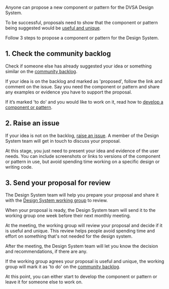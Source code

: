 Anyone can propose a new component or pattern for the DVSA Design System.

To be successful, proposals need to show that the component or pattern being suggested would be [useful and unique](/community/contribution-criteria/).

Follow 3 steps to propose a component or pattern for the Design System.

## 1. Check the community backlog
Check if someone else has already suggested your idea or something similar on the [community backlog](/get-started/community-backlog/).

If your idea is on the backlog and marked as 'proposed', follow the link and comment on the issue. Say you need the component or pattern and share any examples or evidence you have to support the proposal.

If it’s marked 'to do' and you would like to work on it, read how to [develop a component or pattern](/community/develop-a-component-or-pattern/).

## 2. Raise an issue

If your idea is not on the backlog, [raise an issue](https://github.com/dvsa/dvsa-design-system-backlog/issues/new). A member of the Design System team will get in touch to discuss your proposal.

At this stage, you just need to present your idea and evidence of the user needs. You can include screenshots or links to versions of the component or pattern in use, but avoid spending time working on a specific design or writing code.

## 3. Send your proposal for review

The Design System team will help you prepare your proposal and share it with the [Design System working group](https://dvsa-design-system.herokuapp.com/community/design-system-working-group) to review. 

When your proposal is ready, the Design System team will send it to the working group one week before their next monthly meeting.

At the meeting, the working group will review your proposal and decide if it is useful and unique. This review helps people avoid spending time and effort on something that's not needed for the design system.

After the meeting, the Design System team will let you know the decision and recommendations, if there are any.

If the working group agrees your proposal is useful and unique, the working group will mark it as 'to do' on the [community backlog](https://github.com/dvsa/dvsa-design-system-backlog/projects/1).

At this point, you can either start to develop the component or pattern or leave it for someone else to work on.
